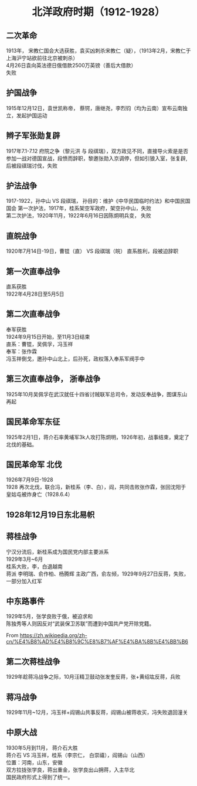 # <center>北洋政府时期（1912-1928）</center>

## 二次革命
1913年，
宋教仁国会大选获胜，袁买凶刺杀宋教仁（疑），（1913年2月，宋教仁于上海沪宁站欲前往北京被刺杀）  
4月26日袁向英法德日俄借款2500万英镑（善后大借款）  
失败

## 护国战争
1915年12月12日，袁世凯称帝， 蔡锷，唐继尧，李烈钧（均为云南）宣布云南独立，发起护国运动

## 辫子军张勋复辟
1917年7.1-7.12
府院之争（黎元洪 与 段祺瑞），双方政见不同，直接导火索是是否参加一战对德国宣战，段愤而辞职，黎邀张勋入京调停，但如引狼入室，张复辟,  
后被段祺瑞讨伐，失败


## 护法战争
1917-1922，孙中山 VS  段祺瑞， 孙目的：维护《中华民国临时约法》和中国民国国会
第一次护法，1917年，桂系架空军政府，架空孙中山，失败  
第二次护法，1920年11月，1922年6月16日因陈炯明兵变， 失败


## 直皖战争
1920年7月14日-19日，曹锟（直）  VS  段祺瑞（皖）
直系胜利，段被迫辞职

## 第一次直奉战争
直系获胜  
1922年4月28日至5月5日 
	
	
## 第二次直奉战争
奉军获胜  
1924年9月15日开始，至11月3日结束  
直系：曹锟，吴佩孚，冯玉祥  
奉军：张作霖  
冯玉祥倒戈，邀孙中山北上，后孙死，政权落入奉系军阀手中
	
	
## 第三次直奉战争， 浙奉战争 
1925年10月吴佩孚在武汉就任十四省讨贼联军总司令，发动反奉战争，图谋东山再起



## 国民革命军东征
1925年2月1日，蒋介石率黄埔军3k人攻打陈炯明，1926年初，战事结束，奠定了北伐的基础。

## 国民革命军 北伐
1926年7月9日-1928  
1928 再次北伐，联合冯，新桂系（李、白），阎，共同击败张作霖，张回沈阳于皇姑屯被炸身亡（1928.6.4）

## 1928年12月19日东北易帜

## 蒋桂战争
宁汉分流后，新桂系成为国民党内部主要派系  
1929年3月~6月  
桂系大败，李，白退越南  
蒋派 李明瑞、俞作柏、杨腾辉 主政广西，俞左倾，1929年9月27日反蒋，失败，一部分加入红军


## 中东路事件
1929年5月，张学良败于俄，被迫求和  
陈独秀等人则因反对“武装保卫苏联”而遭到中国共产党开除党籍。

From <https://zh.wikipedia.org/zh-cn/%E4%B8%AD%E4%B8%9C%E8%B7%AF%E4%BA%8B%E4%BB%B6> 



## 第二次蒋桂战争
1929年趁蒋冯战争之际，10月汪精卫鼓动张发奎反蒋，张+黄绍竑反蒋，兵败

## 蒋冯战争
1929年11月~12月，冯玉祥+阎锡山共事反蒋，阎锡山被蒋收买，冯失败退回潼关

## 中原大战
1930年5月到11月， 蒋介石大胜  
蒋介石 VS  冯玉祥，桂系（李宗仁， 白崇禧），阎锡山（山西）  
位置：河南，山东，安徽  
双方拉拢张学良，蒋出重金，张学良出山拥蒋，入主华北  
国民政府形式上得到了统一。